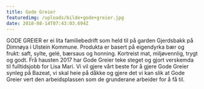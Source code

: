 ```yaml
---
title: Gode Greier
featuredimg: /uploads/bilde+gode+greier.jpg
date: 2018-08-14T07:43:03.694Z
---
```

GODE GREIER er ei lita familiebedrift som held til på garden Gjerdsbakk på Dimnøya i Ulstein Kommune. Produkta er basert på eigendyrka bær og frukt: saft, sylte, gelé, bærsaus og honning. Kortreist mat, miljøvennlig, trygt og godt. Frå hausten 2017 har Gode Greier teke steget og gjort verskemda til fulltidsjobb for Lisa Mari. Vi vil gjere vårt beste for å gjere Gode Greier synleg på Bazeat, vi skal heie på dåkke og gjere det vi kan slik at Gode Greier vert den arbeidsplassen som de grunderane arbeider for å få til.
